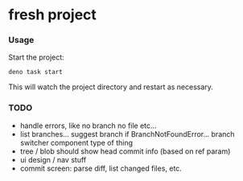 # fresh project

### Usage

Start the project:

```
deno task start
```

This will watch the project directory and restart as necessary.

### TODO

- handle errors, like no branch no file etc...
- list branches... suggest branch if BranchNotFoundError... branch switcher
  component type of thing
- tree / blob should show head commit info (based on ref param)
- ui design / nav stuff
- commit screen: parse diff, list changed files, etc.
